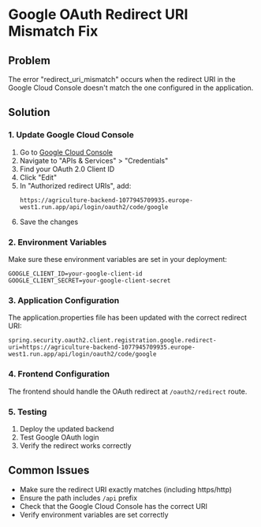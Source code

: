 # Google OAuth Redirect URI Mismatch Fix

## Problem
The error "redirect_uri_mismatch" occurs when the redirect URI in the Google Cloud Console doesn't match the one configured in the application.

## Solution

### 1. Update Google Cloud Console
1. Go to [Google Cloud Console](https://console.cloud.google.com/)
2. Navigate to "APIs & Services" > "Credentials"
3. Find your OAuth 2.0 Client ID
4. Click "Edit"
5. In "Authorized redirect URIs", add:
   ```
   https://agriculture-backend-1077945709935.europe-west1.run.app/api/login/oauth2/code/google
   ```
6. Save the changes

### 2. Environment Variables
Make sure these environment variables are set in your deployment:
```
GOOGLE_CLIENT_ID=your-google-client-id
GOOGLE_CLIENT_SECRET=your-google-client-secret
```

### 3. Application Configuration
The application.properties file has been updated with the correct redirect URI:
```properties
spring.security.oauth2.client.registration.google.redirect-uri=https://agriculture-backend-1077945709935.europe-west1.run.app/api/login/oauth2/code/google
```

### 4. Frontend Configuration
The frontend should handle the OAuth redirect at `/oauth2/redirect` route.

### 5. Testing
1. Deploy the updated backend
2. Test Google OAuth login
3. Verify the redirect works correctly

## Common Issues
- Make sure the redirect URI exactly matches (including https/http)
- Ensure the path includes `/api` prefix
- Check that the Google Cloud Console has the correct URI
- Verify environment variables are set correctly
